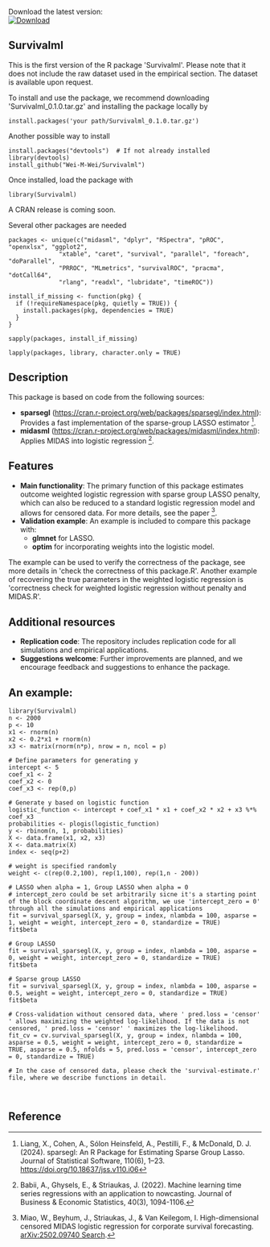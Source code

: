 Download the latest version:  
[![Download](https://img.shields.io/badge/Download-ZIP-blue.svg)](https://github.com/Wei-M-Wei/Survivalml/blob/master/Survivalml_0.1.0.tar.gz)
## Survivalml

This is the first version of the R package 'Survivalml'. Please note that it does not include the raw dataset used in the empirical section. The dataset is available upon request.

To install and use the package, we recommend downloading 'Survivalml_0.1.0.tar.gz' and installing the package locally by
```{r }
install.packages('your path/Survivalml_0.1.0.tar.gz')
```
Another possible way to install
```{r }
install.packages("devtools")  # If not already installed
library(devtools)
install_github("Wei-M-Wei/Survivalml")
```
Once installed, load the package with
```{r }
library(Survivalml)
```
A CRAN release is coming soon.

Several other packages are needed
```{r }
packages <- unique(c("midasml", "dplyr", "RSpectra", "pROC", "openxlsx", "ggplot2", 
              "xtable", "caret", "survival", "parallel", "foreach", "doParallel", 
              "PRROC", "MLmetrics", "survivalROC", "pracma", "dotCall64", 
              "rlang", "readxl", "lubridate", "timeROC"))

install_if_missing <- function(pkg) {
  if (!requireNamespace(pkg, quietly = TRUE)) {
    install.packages(pkg, dependencies = TRUE)
  }
}

sapply(packages, install_if_missing)

lapply(packages, library, character.only = TRUE)
```

## Description

This package is based on code from the following sources:
- **sparsegl** (https://cran.r-project.org/web/packages/sparsegl/index.html): Provides a fast implementation of the sparse-group LASSO estimator [^1].
- **midasml** (https://cran.r-project.org/web/packages/midasml/index.html): Applies MIDAS into logistic regression [^2].

## Features
- **Main functionality**: The primary function of this package estimates outcome weighted logistic regression with sparse group LASSO penalty, which can also be reduced to a standard logistic regression model and allows for censored data. For more details, see the paper [^3].
- **Validation example**: An example is included to compare this package with:
  - **glmnet** for LASSO.
  - **optim** for incorporating weights into the logistic model.
    
The example can be used to verify the correctness of the package, see more details in 'check the correctness of this package.R'. Another example of recovering the true parameters in the weighted logistic regression is 'correctness check for weighted logistic regression without penalty and MIDAS.R'.

## Additional resources
- **Replication code**: The repository includes replication code for all simulations and empirical applications.
- **Suggestions welcome**: Further improvements are planned, and we encourage feedback and suggestions to enhance the package.

## An example:
```{r }
library(Survivalml)
n <- 2000
p <- 10
x1 <- rnorm(n)
x2 <- 0.2*x1 + rnorm(n)
x3 <- matrix(rnorm(n*p), nrow = n, ncol = p)

# Define parameters for generating y
intercept <- 5
coef_x1 <- 2
coef_x2 <- 0
coef_x3 <- rep(0,p)

# Generate y based on logistic function
logistic_function <- intercept + coef_x1 * x1 + coef_x2 * x2 + x3 %*% coef_x3
probabilities <- plogis(logistic_function)
y <- rbinom(n, 1, probabilities)
X <- data.frame(x1, x2, x3)
X <- data.matrix(X)
index <- seq(p+2)

# weight is specified randomly
weight <- c(rep(0.2,100), rep(1,100), rep(1,n - 200))

# LASSO when alpha = 1, Group LASSO when alpha = 0
# intercept_zero could be set arbitrarily sicne it's a starting point of the block coordinate descent algorithm, we use 'intercept_zero = 0' through all the simulations and empirical applications
fit = survival_sparsegl(X, y, group = index, nlambda = 100, asparse = 1, weight = weight, intercept_zero = 0, standardize = TRUE)
fit$beta

# Group LASSO
fit = survival_sparsegl(X, y, group = index, nlambda = 100, asparse = 0, weight = weight, intercept_zero = 0, standardize = TRUE)
fit$beta

# Sparse group LASSO
fit = survival_sparsegl(X, y, group = index, nlambda = 100, asparse = 0.5, weight = weight, intercept_zero = 0, standardize = TRUE)
fit$beta

# Cross-validation without censored data, where ' pred.loss = 'censor' ' allows maximizing the weighted log-likelihood. If the data is not censored, ' pred.loss = 'censor' ' maximizes the log-likelihood.
fit_cv = cv.survival_sparsegl(X, y, group = index, nlambda = 100, asparse = 0.5, weight = weight, intercept_zero = 0, standardize = TRUE, asparse = 0.5, nfolds = 5, pred.loss = 'censor', intercept_zero = 0, standardize = TRUE)

# In the case of censored data, please check the 'survival-estimate.r' file, where we describe functions in detail.
    
    
```

## Reference

[^1]: Liang, X., Cohen, A., Sólon Heinsfeld, A., Pestilli, F., & McDonald, D. J. (2024). sparsegl: An R Package for Estimating Sparse Group Lasso. Journal of Statistical Software, 110(6), 1–23. https://doi.org/10.18637/jss.v110.i06

[^2]: Babii, A., Ghysels, E., & Striaukas, J. (2022). Machine learning time series regressions with an application to nowcasting. Journal of Business & Economic Statistics, 40(3), 1094-1106.

[^3]: Miao, W., Beyhum, J., Striaukas, J., & Van Keilegom, I. High-dimensional censored MIDAS logistic regression for corporate survival forecasting. [arXiv:2502.09740
Search](https://arxiv.org/abs/2502.09740).
